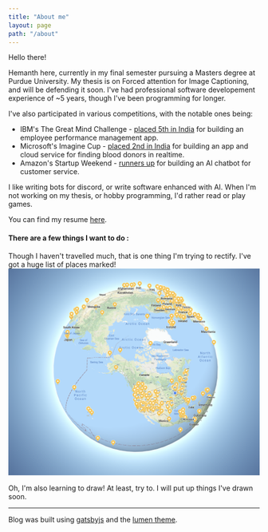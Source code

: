 ```yaml
---
title: "About me"
layout: page
path: "/about"
---
```


Hello there!

Hemanth here, currently in my final semester pursuing a Masters degree at Purdue University. My thesis is on Forced attention for Image Captioning, and will be defending it soon. I've had professional software developement experience of ~5 years, though I've been programming for longer. 

I've also participated in various competitions, with the notable ones being:
+ IBM's The Great Mind Challenge - <span style="text-decoration: underline;">placed 5th in India</span> for building an employee performance management app.
+ Microsoft's Imagine Cup - <span style="text-decoration: underline;">placed 2nd in India</span> for building an app and cloud service for finding blood donors in realtime.
+ Amazon's Startup Weekend - <span style="text-decoration: underline;">runners up</span> for building an AI chatbot for customer service.

I like writing bots for discord, or write software enhanced with AI. When I'm not working on my thesis, or hobby programming, I'd rather read or play games.

You can find my resume [here](/pdf/resume_short_software.pdf).

#### There are a few things I want to do :

Though I haven't travelled much, that is one thing I'm trying to rectify. I've got a huge list of places marked!
![maps](./maps.png)

Oh, I'm also learning to draw! At least, try to. I will put up things I've drawn soon.

<hr />

Blog was built using [gatsbyjs](https://www.gatsbyjs.org/) and the [lumen theme](https://github.com/alxshelepenok/gatsby-starter-lumen).
